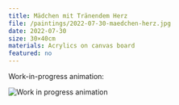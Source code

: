 ```yaml
---
title: Mädchen mit Tränendem Herz
file: /paintings/2022-07-30-maedchen-herz.jpg
date: 2022-07-30
size: 30×40cm
materials: Acrylics on canvas board
featured: no
---
```


Work-in-progress animation:

![Work in progress animation](/paintings/2022-07-30-maedchen-herz.gif)
